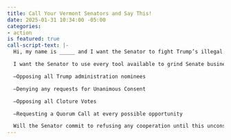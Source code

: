 ```yaml
---
title: Call Your Vermont Senators and Say This!
date: 2025-01-31 10:34:00 -05:00
categories:
- action
is featured: true
call-script-text: |-
  Hi, my name is _____ and I want the Senator to fight Trump’s illegal actions with everything he’s got. Trump is shredding the Constitution, breaking the law and violating the separation of powers.

  I want the Senator to use every tool available to grind Senate business to a halt until Trump stops attacking the constitution. This includes:

  —Opposing all Trump administration nominees

  —Denying any requests for Unanimous Consent

  —Opposing all Cloture Votes

  —Requesting a Quorum Call at every possible opportunity

  Will the Senator commit to refusing any cooperation until this unconstitutional power grab is stopped? I’d like a response in writing, please.
---
```


